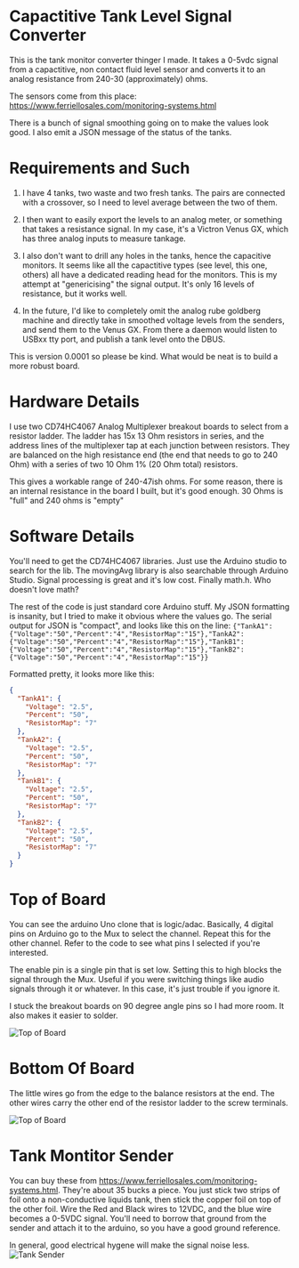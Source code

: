 # Capactitive Tank Level Signal Converter

This is the tank monitor converter thinger I made. It takes a 0-5vdc signal from a capactitive, non contact fluid level sensor and converts it to an analog resistance from 240-30 (approximately) ohms.

The sensors come from this place:
https://www.ferriellosales.com/monitoring-systems.html

There is a bunch of signal smoothing going on to make the values look good. I also emit a JSON message of the status of the tanks.

# Requirements and Such

1. I have 4 tanks, two waste and two fresh tanks. The pairs are connected with a crossover, so I need to level average between the two of them.

2. I then want to easily export the levels to an analog meter, or something that takes a resistance signal. In my case, it's a Victron Venus GX, which has three analog inputs to measure tankage.

3. I also don't want to drill any holes in the tanks, hence the capacitive monitors. It seems like all the capactitive types (see level, this one, others) all have a dedicated reading head for the monitors. This is my attempt at "genericising" the signal output. It's only 16 levels of resistance, but it works well.

4. In the future, I'd like to completely omit the analog rube goldberg machine and directly take in smoothed voltage levels from the senders, and send them to the Venus GX. From there a daemon would listen to USBxx tty port, and publish a tank level onto the DBUS.

This is version 0.0001 so please be kind. What would be neat is to build a more robust board.

# Hardware Details
I use two CD74HC4067 Analog Multiplexer breakout boards to select from a resistor ladder. The ladder has 15x 13 Ohm resistors in series, and the address lines of the multiplexer tap at each junction between resistors. They are balanced on the high resistance end (the end that needs to go to 240 Ohm) with a series of two 10 Ohm 1% (20 Ohm total) resistors.

This gives a workable range of 240-47ish ohms. For some reason, there is an internal resistance in the board I built, but it's good enough. 30 Ohms is "full" and 240 ohms is "empty"

# Software Details

You'll need to get the CD74HC4067 libraries. Just use the Arduino studio to search for the lib.
The movingAvg library is also searchable through Arduino Studio. Signal processing is great and it's low cost.
Finally math.h. Who doesn't love math?

The rest of the code is just standard core Arduino stuff. My JSON formatting is insanity, but I tried to make it obvious where the values go. The serial output for JSON is "compact", and looks like this on the line:
`{"TankA1":{"Voltage":"50","Percent":"4","ResistorMap":"15"},"TankA2":{"Voltage":"50","Percent":"4","ResistorMap":"15"},"TankB1":{"Voltage":"50","Percent":"4","ResistorMap":"15"},"TankB2":{"Voltage":"50","Percent":"4","ResistorMap":"15"}}`

Formatted pretty, it looks more like this:

```json
{
  "TankA1": {
    "Voltage": "2.5",
    "Percent": "50",
    "ResistorMap": "7"
  },
  "TankA2": {
    "Voltage": "2.5",
    "Percent": "50",
    "ResistorMap": "7"
  },
  "TankB1": {
    "Voltage": "2.5",
    "Percent": "50",
    "ResistorMap": "7"
  },
  "TankB2": {
    "Voltage": "2.5",
    "Percent": "50",
    "ResistorMap": "7"
  }
}
```

# Top of Board
You can see the arduino Uno clone that is logic/adac. Basically, 4 digital pins on Arduino go to the Mux to select the channel. Repeat this for the other channel. Refer to the code to see what pins I selected if you're interested.

The enable pin is a single pin that is set low. Setting this to high blocks the signal through the Mux. Useful if you were switching things like audio signals through it or whatever. In this case, it's just trouble if you ignore it.

I stuck the breakout boards on 90 degree angle pins so I had more room. It also makes it easier to solder.

![Top of Board](https://github.com/aaronsb/Arduino/blob/master/tankmonitor/resistor_converter_top.jpg "Top of Board")

# Bottom Of Board
The little wires go from the edge to the balance resistors at the end. The other wires carry the other end of the resistor ladder to the screw terminals.

![Top of Board](https://github.com/aaronsb/Arduino/blob/master/tankmonitor/resistor_converter_bottom.jpg "Bottom of Board")

# Tank Montitor Sender
You can buy these from https://www.ferriellosales.com/monitoring-systems.html. They're about 35 bucks a piece. You just stick two strips of foil onto a non-conductive liquids tank, then stick the copper foil on top of the other foil. Wire the Red and Black wires to 12VDC, and the blue wire becomes a 0-5VDC signal. You'll need to borrow that ground from the sender and attach it to the arduino, so you have a good ground reference.

In general, good electrical hygene will make the signal noise less.
![Tank Sender](https://github.com/aaronsb/Arduino/blob/master/tankmonitor/capacitive_tank_monitor.jpg "Tank Sender")

